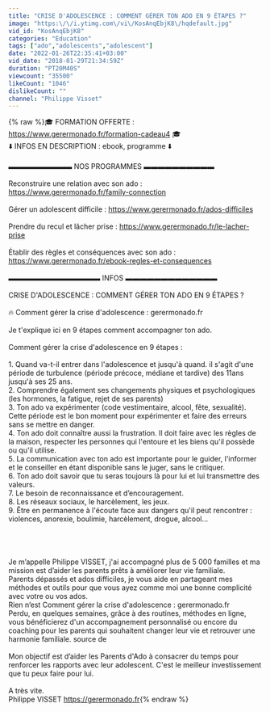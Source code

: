 ```yaml
---
title: "CRISE D'ADOLESCENCE : COMMENT GÉRER TON ADO EN 9 ÉTAPES ?"
image: "https:\/\/i.ytimg.com\/vi\/KosAnqEbjK8\/hqdefault.jpg"
vid_id: "KosAnqEbjK8"
categories: "Education"
tags: ["ado","adolescents","adolescent"]
date: "2022-01-26T22:35:41+03:00"
vid_date: "2018-01-29T21:34:59Z"
duration: "PT20M40S"
viewcount: "35500"
likeCount: "1046"
dislikeCount: ""
channel: "Philippe Visset"
---
```

{% raw %}🎓 FORMATION OFFERTE : <a rel="nofollow" target="blank" href="https://www.gerermonado.fr/formation-cadeau4">https://www.gerermonado.fr/formation-cadeau4</a> 🎓 <br />⬇️       INFOS EN DESCRIPTION : ebook, programme       ⬇️<br /><br />▬▬▬▬▬▬▬▬▬  NOS PROGRAMMES ▬▬▬▬▬▬▬▬▬▬<br /><br />Reconstruire une relation avec son ado : <a rel="nofollow" target="blank" href="https://www.gerermonado.fr/family-connection">https://www.gerermonado.fr/family-connection</a><br /><br />Gérer un adolescent difficile : <a rel="nofollow" target="blank" href="https://www.gerermonado.fr/ados-difficiles">https://www.gerermonado.fr/ados-difficiles</a><br /><br />Prendre du recul et lâcher prise : <a rel="nofollow" target="blank" href="https://www.gerermonado.fr/le-lacher-prise">https://www.gerermonado.fr/le-lacher-prise</a><br /><br />Établir des règles et conséquences avec son ado : <a rel="nofollow" target="blank" href="https://www.gerermonado.fr/ebook-regles-et-consequences">https://www.gerermonado.fr/ebook-regles-et-consequences</a><br /><br />▬▬▬▬▬▬▬▬▬▬▬▬▬ INFOS ▬▬▬▬▬▬▬▬▬▬▬▬▬<br /><br />CRISE D'ADOLESCENCE : COMMENT GÉRER TON ADO EN 9 ÉTAPES ?<br /><br />🔥 Comment gérer la crise d'adolescence : gerermonado.fr<br /><br />Je t'explique ici en 9 étapes comment accompagner ton ado.<br /><br /> Comment gérer la crise d'adolescence en 9 étapes :<br /><br />1. Quand va-t-il entrer dans l'adolescence et jusqu'à quand. il s'agit d'une période de turbulence (période précoce, médiane et tardive) des 11ans jusqu'à ses 25 ans.<br />2. Comprendre également ses changements physiques et psychologiques (les hormones, la fatigue, rejet de ses parents)<br />3. Ton ado va expérimenter (code vestimentaire, alcool, fête, sexualité). Cette période est le bon moment pour expérimenter et faire des erreurs sans se mettre en danger.<br />4. Ton ado doit connaître aussi la frustration. Il doit faire avec les règles de la maison, respecter les personnes qui l'entoure et les biens qu'il possède ou qu'il utilise.<br />5. La communication avec ton ado est importante pour le guider, l'informer et le conseiller en étant disponible sans le juger, sans le critiquer.<br />6. Ton ado doit savoir que tu seras toujours là pour lui et lui transmettre des valeurs.<br />7. Le besoin de reconnaissance et d’encouragement.<br />8.  Les réseaux sociaux, le harcèlement, les jeux.<br />9. Être en permanence à l'écoute face aux dangers qu'il peut rencontrer : violences, anorexie, boulimie, harcèlement, drogue, alcool...<br /><br /><br /><br /><br />Je m’appelle Philippe VISSET, j'ai accompagné plus de 5 000 familles et ma mission est d’aider les parents prêts à améliorer leur vie familiale.<br />Parents dépassés et ados difficiles, je vous aide en partageant mes méthodes et outils pour que vous ayez comme moi une bonne complicité avec votre ou vos ados.<br />Rien n’est Comment gérer la crise d'adolescence : gerermonado.fr<br />Perdu, en quelques semaines, grâce à des routines, méthodes en ligne, vous bénéficierez d'un accompagnement personnalisé ou encore du coaching pour les parents qui souhaitent changer leur vie et retrouver une harmonie familiale. source de <br /><br />Mon objectif est d’aider les Parents d'Ado à consacrer du temps pour renforcer les rapports avec leur adolescent. C'est le meilleur investissement que tu peux faire pour lui.<br /><br />A très vite.<br />Philippe VISSET <a rel="nofollow" target="blank" href="https://gerermonado.fr">https://gerermonado.fr</a>{% endraw %}
